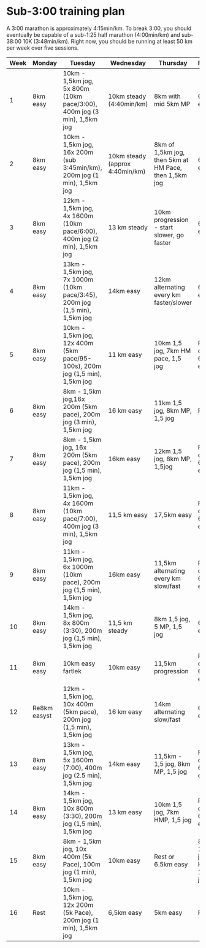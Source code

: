 
# Sub-3:00 training plan
 
A 3:00 marathon is approximately 4:15min/km. To break 3:00, you should eventually be capable of a sub-1:25 half marathon (4:00min/km) and sub-38:00 10K (3:48min/km). Right now, you should be running at least 50 km per week over five sessions.

| Week | Monday | Tuesday | Wednesday | Thursday | Friday | Saturday | Sunday |
|--|--|--|--|--|--|--|--|
| 1 | 8km easy | 10km - 1,5km jog, 5x 800m (10km pace/3:00), 400m jog (3 min), 1,5km jog | 10km steady (4:40min/km) | 8km with mid 5km MP | 6.5km easy | 6,5km, inc hill session | 16km (5:40 min/km) |
| 2 | 8km easy | 10km - 1,5km jog, 16x 200m (sub 3:45min/km), 200m jog (1 min), 1,5km jog | 10km steady (approx 4:40min/km) | 8km of 1,5km jog, then 5km at HM Pace, then 1,5km jog| 6.5km easy | 5km parkrun | 21km |
| 3 | 8km easy | 12km - 1,5km jog, 4x 1600m (10km pace/6:00), 400m jog (2 min), 1,5km jog | 13 km steady | 10km progression - start slower, go faster | 6.5km easy | 6,5km, inc hill session | 24km |
| 4 | 8km easy | 13km - 1,5km jog, 7x 1000m (10km pace/3:45), 200m jog (1,5 min), 1,5km jog | 14km easy | 12km alternating every km faster/slower | 6.5km easy | 6,5km steady + strid | 25,5km |
| 5 | 8km easy | 10km - 1,5km jog, 12x 400m (5km pace/95-100s), 200m jog (1,5 min), 1,5km jog | 11 km easy | 10km 1,5 jog, 7km HM pace, 1,5 jog | Rest or 6.5km easy | 5km parkrun | 25km |
| 6 | 8km easy | 8km - 1,5km jog,16x 200m (5km pace), 200m jog (3 min), 1,5km jog | 16 km easy | 11km 1,5 jog, 8km MP, 1,5 jog | Rest | 5km easy + strides | 21km Race HM|
| 7 | 8km easy | 8km - 1,5km jog, 16x 200m (5km pace), 200m jog (1,5 min), 1,5km jog | 16km easy | 12km 1,5 jog, 8km MP, 1,5jog | Rest or 6.5km easy | 5km parkrun | 27km |
| 8 | 8km easy | 11km - 1,5km jog, 4x 1600m (10km pace/7:00), 400m jog (3 min), 1,5km jog | 11,5 km easy | 17,5km easy | Rest or 6.5km easy | 6,5km easy | 25km |
| 9 | 8km easy | 11km - 1,5km jog, 6x 1000m (10km pace), 200m jog (1,5 min), 1,5km jog | 16km easy | 11,5km alternating every km slow/fast | Rest or 6.5km easy | 5km parkrun | 32km |
| 10 | 8km easy | 14km - 1,5km jog, 8x 800m (3:30), 200m jog (1,5 min), 1,5km jog | 11,5 km steady | 8km 1,5 jog, 5 MP, 1,5 jog | 6.5km easy | 5km easy | 24km HMP |
| 11 | 8km easy | 10km easy fartlek | 10km easy| 11,5km progression | Rest or 6.5km easy | 5km parkrun | 32km |
| 12 | Re8km easyst | 12km - 1,5km jog, 10x 400m (5km pace), 200m jog (1,5 min), 1,5km jog | 16 km easy | 14km alternating slow/fast | 6.5km easy | 6,5km easy | 35km slow |
| 13 | 8km easy | 13km - 1,5km jog, 5x 1600m (7:00), 400m jog (2.5 min), 1,5km jog | 14km easy | 11,5km - 1,5 jog, 8km MP, 1,5 jog | Rest or 6.5km easy | 5km easy | 32km |
| 14 | 8km easy | 14km - 1,5km jog, 10x 800m (3:30), 200m jog (1,5 min), 1,5km jog | 13 km easy | 10km 1,5 jog, 7km HMP, 1,5 jog | Rest or 6.5km easy | 5km easy | 24km |
| 15 | 8km easy | 8km - 1,5km jog, 10x 400m (5k Pace), 100m jog (1 min), 1,5km jog | 10km easy | Rest or 6.5km easy | 8km - 1,5 jog 5 HMP, 1,5 jog | 5km easy | 16km |
| 16 | Rest | 10km - 1,5km jog, 12x 200m (5k Pace), 200m jog (1 min), 1,5km jog | 6,5km easy | 5km easy | Rest | 5km super easy | 42.2km - Race |
